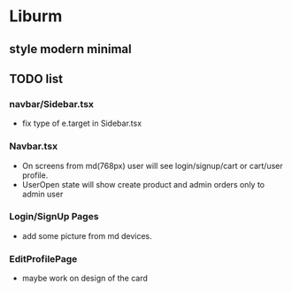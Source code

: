# Liburm
## style modern minimal

## TODO list 
### navbar/Sidebar.tsx
- fix type of e.target in Sidebar.tsx 
### Navbar.tsx
- On screens from md(768px) user will see login/signup/cart or cart/user profile.
- UserOpen state will show create product and admin orders only to admin user 
### Login/SignUp Pages 
- add some picture from md devices.

### EditProfilePage 
- maybe work on design of the card 

